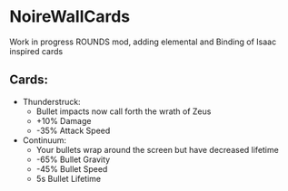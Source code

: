 # NoireWallCards
Work in progress ROUNDS mod, adding elemental and Binding of Isaac inspired cards

## Cards:
 - Thunderstruck: 
	 - Bullet impacts now call forth the wrath of Zeus
	 - +10% Damage
	 - -35% Attack Speed
 - Continuum:
	 - Your bullets wrap around the screen but have decreased lifetime
	 - -65% Bullet Gravity
	 - -45% Bullet Speed
	 - 5s Bullet Lifetime